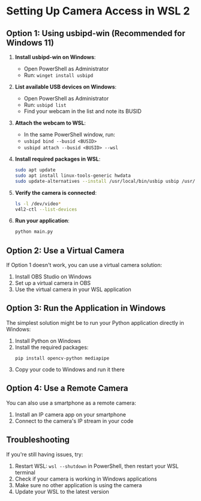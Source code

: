 # Setting Up Camera Access in WSL 2

## Option 1: Using usbipd-win (Recommended for Windows 11)

1. **Install usbipd-win on Windows**:
   - Open PowerShell as Administrator
   - Run: `winget install usbipd`

2. **List available USB devices on Windows**:
   - Open PowerShell as Administrator
   - Run: `usbipd list`
   - Find your webcam in the list and note its BUSID

3. **Attach the webcam to WSL**:
   - In the same PowerShell window, run:
   - `usbipd bind --busid <BUSID>`
   - `usbipd attach --busid <BUSID> --wsl`

4. **Install required packages in WSL**:
   ```bash
   sudo apt update
   sudo apt install linux-tools-generic hwdata
   sudo update-alternatives --install /usr/local/bin/usbip usbip /usr/lib/linux-tools/*/usbip 20
   ```

5. **Verify the camera is connected**:
   ```bash
   ls -l /dev/video*
   v4l2-ctl --list-devices
   ```

6. **Run your application**:
   ```bash
   python main.py
   ```

## Option 2: Use a Virtual Camera

If Option 1 doesn't work, you can use a virtual camera solution:

1. Install OBS Studio on Windows
2. Set up a virtual camera in OBS
3. Use the virtual camera in your WSL application

## Option 3: Run the Application in Windows

The simplest solution might be to run your Python application directly in Windows:

1. Install Python on Windows
2. Install the required packages:
   ```
   pip install opencv-python mediapipe
   ```
3. Copy your code to Windows and run it there

## Option 4: Use a Remote Camera

You can also use a smartphone as a remote camera:

1. Install an IP camera app on your smartphone
2. Connect to the camera's IP stream in your code

## Troubleshooting

If you're still having issues, try:

1. Restart WSL: `wsl --shutdown` in PowerShell, then restart your WSL terminal
2. Check if your camera is working in Windows applications
3. Make sure no other application is using the camera
4. Update your WSL to the latest version